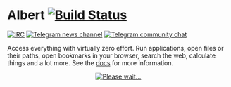 # Albert [![Build Status](https://api.travis-ci.org/albertlauncher/albert.svg?branch=dev)](https://travis-ci.org/albertlauncher/albert)

[![IRC](https://img.shields.io/badge/chat-on%20freenode-brightgreen.svg)](http://webchat.freenode.net/?channels=%23albertlauncher)
[![Telegram news channel](https://img.shields.io/badge/news%20channel-telegram-0088cc.svg?style=flat)](https://telegram.me/albertlauncher)
[![Telegram community chat](https://img.shields.io/badge/chat-telegram-0088cc.svg?style=flat)](https://telegram.me/albert_launcher_community)

Access everything with virtually zero effort. Run applications, open files or their paths, open bookmarks in your browser, search the web, calculate things and a lot more. See the [docs](https://albertlauncher.github.io/docs) for more information.

<p align="center">
  <a href="https://www.youtube.com/watch?v=fbF8-5TG8Qs">
    <img src="https://raw.githubusercontent.com/ManuelSchneid3r/albert/master/v0.8.11.gif" alt="Please wait…">
  </a>
</p>
